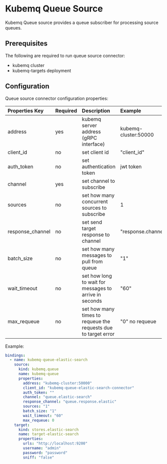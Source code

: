 # Kubemq Queue Source

Kubemq Queue source provides a queue subscriber for processing source queues.

## Prerequisites
The following are required to run queue source connector:

- kubemq cluster
- kubemq-targets deployment


## Configuration

Queue source connector configuration properties:

| Properties Key | Required | Description                                            | Example     |
|:---------------|:---------|:-------------------------------------------------------|:------------|
| address        | yes      | kubemq server address (gRPC interface) | kubemq-cluster:50000 |
| client_id      | no       | set client id                                          | "client_id" |
| auth_token     | no       | set authentication token                               | jwt token   |
| channel        | yes      | set channel to subscribe                               |             |
| sources        | no      | set how many concurrent sources to subscribe                               |    1        |
| response_channel             | no       | set send target response to channel   | "response.channel" |
| batch_size     | no      | set how many messages to pull from queue               | "1"         |
| wait_timeout   | no      | set how long to wait for messages to arrive in seconds | "60"        |
| max_requeue   | no      | set how many times to requeue the requests due to target error| "0" no requeue       |


Example:

```yaml
bindings:
  - name: kubemq-queue-elastic-search
    source:
      kind: kubemq.queue
      name: kubemq-queue
      properties:
        address: "kubemq-cluster:50000"
        client_id: "kubemq-queue-elastic-search-connector"
        auth_token: ""
        channel: "queue.elastic-search"
        response_channel: "queue.response.elastic"
        sources: "1"
        batch_size: "1"
        wait_timeout: "60"
        max_requeue: 0
    target:
      kind: stores.elastic-search
      name: target-elastic-search
      properties:
        urls: "http://localhost:9200"
        username: "admin"
        password: "password"
        sniff: "false"
```
